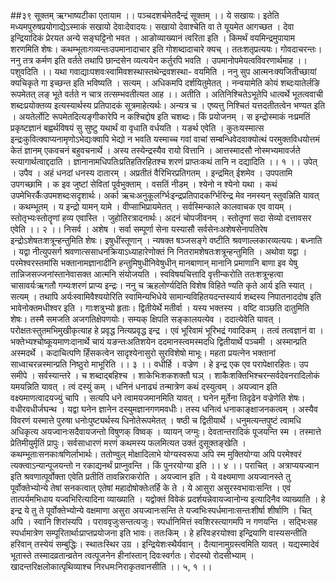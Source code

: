 ##३९ सूक्तम् ऋग्भाष्यटीका
एतायाम ।। पञ्चदशर्चमेतदैन्द्रं सूक्तम् ।। ये सखायः। इतेति मध्यमपुरुषप्रयोगाद्येऽस्माकं सखायो देवाःदेवादयः। सखायो देवाश्चेति वा ते यूयमेत आगच्छत । देवा इन्द्रियादिकं प्रेरयत अन्ये सङ्घट्टिनो भवत । आङोव्याख्यानं त्वरिता इति । किमर्थं वयमिन्द्रमुपायाम शरणमिति शेषः। कथम्भूताःगव्यन्तःउपमानादाचार इति गोशब्दादाचारे क्यच् । ततःशतृप्रत्ययः। गोवदाचरन्तः। ननु तत्र कर्मण इति वर्तते तथापि छान्दसेन व्यत्ययेन कर्तुरपि भवति । उपमानोपमेयत्वविवरणार्थमाह ।। पशुवदिति ।। यथा गवाद्याःपशवःस्वामिवशस्थास्तथेन्द्रवशस्था- वयमिति । ननु सुप आत्मनःक्यजितीच्छायां क्यचिकृते गा इच्छन्त इति भविष्यति । सत्यम् । अधिकमपि दर्शयितुमेतत् । नन्वयामेति कोयं शब्दःयातेर्लङि रूपमेतत् लङ् भूते वर्तते न चात्र तत्सम्भवतीत्यत आह ।। अतीति । अतिनिश्चितेऽभूतेपि धात्वर्थे भूतत्ववाची शब्दःप्रयोक्तव्य इत्यस्यार्थस्य प्रतिपादकं सूत्रमाहेत्यर्थः। अन्यत्र च । एष्यत्तु निश्चितं यत्तदतीतत्वेन भण्यत इति । अयतेर्लोटि रूपमेतदित्यङ्गीकारेपि न कश्चिद्दोष इति चशब्दः। किं प्रयोजनम् । स इन्द्रोस्माकं नःप्रमतिं प्रकृष्टज्ञानं बह्वर्थविषयं सु सुष्टु यथार्थं वा वृधाति वर्धयति । यङर्थ एवेति । कुतःयस्मात्स इन्द्रःकुवित्क्वाप्यनामृणोऽभेद्यःक्वापि भेद्यो न भवति यस्माच्च गवां वाचां सम्बन्धिवेदवाक्योत्थं परमुक्तविधयोत्तमं केतं ज्ञानम् एकवचनं बहुवचनार्थे । अस्य तस्येन्द्रस्यैव रायो वित्तानि । आत्तस्मादसौ नोस्मभ्यमावर्जते स्त्यागार्थत्वाद्ददाति । ज्ञानानामधिपतिःप्रतिहतिरहितश्च शरणं प्राप्तःकथं तानि न दद्यादिति ।। १ ।।
उपेत् । उपैव । अहं धनदां धनस्य दातारम् । अप्रतीतं वैरिभिरप्रतिगतम् । इन्द्रमित् ईशमेव । उपपतामि उपगच्छामि । क इव जुष्टां सेवितां पूर्वभुक्ताम् । वसतिं नीडम् । श्येनो न श्येनो यथा । कथं उपमेभिरर्कैःउपमशब्दःसदृशार्थः। अर्का ऋचःअनुकूलर्ग्भिःइन्द्रप्रतिपादकर्ग्भिरिन्द्र मेव नमस्यन् स्तुवन्निति यावत् । कथम्भूतम् । य इन्द्रो यामन् यामे । वीप्साभिप्रायमेतत् । सर्वस्मिन्काले कालवाचक एव वायम् । स्तोतृभ्यःस्तोतॄणां हव्य एवास्ति । जुहोतिरत्रादनार्थः। अदनं चोपजीवनम् । स्तोतॄणां सदा सेव्यो दत्तावसर एवेति ।। २ ।।
निसर्व । अशेष । सर्वा सम्पूर्णा सेना यस्यासौ सर्वसेनःअशेषसेनापतिरेष इन्द्रोऽशेषतःशत्रून्हन्तुमिति शेषः। इषुधींस्तूणान् । न्यषक्त षञ्जसङ्गे वष्टीति श्रवणाल्लकारव्यत्ययः। बध्नाति । यद्वा नीत्युपसर्ग श्रवणात्ससाधनक्रियाऽध्याहारेणोक्तं नि नितरामशेषतःशत्रून्हन्तुमिति । अथोवा यद्वा । परमेश्वरस्तमांसि भक्तानामज्ञानादीनि हन्तुमिषुधीनिवेषुधीन् मानबाणान् मानानि प्रमाणानि बाणा इव येषु तान्निजसज्जनांस्तानेवासक्त आत्मनि संयोजयति । स्वविषयचित्तादि वृत्तीन्करोति ततःशत्रून्हत्वा चासावर्यःऋगतौ गम्यःशरणं प्राप्य इन्द्रः। ननु च ऋहलोर्ण्यदिति विशेष विहिते ण्यति कृते आर्य इति स्यात् । सत्यम् । तथापि अर्यःस्वामिवैश्ययोरिति स्वामिन्यभिधेये सामान्यविहितयदन्तस्यार्य शब्दस्य निपातनाददोष इति भावेनोक्तमधीश्वर इति । गाःशत्रुभ्यो हृताः। द्वितीयेर्थे मतीर्वा । यस्य भक्तस्य । वष्टि वाञ्छति दातुमिति शेषः। तस्मै समजति अजगतिक्षेपणयोः। सम्यक् क्षिपति सङ्कालयत्येव । ददात्येवेति यावत् । परोक्षतःस्तुतमभिमुखीकृत्याह हे प्रवृद्ध नित्यप्रवृद्ध इन्द्र । एवं भूरिवामं भूरिभद्रं गवादिकम् । तत्वं तत्वज्ञानं वा । भक्तेभ्यश्चोष्कूयमाणःदानार्थे चायं यङन्तःअतिशयेन ददमानस्त्वमस्मदधि द्वितीयार्थे पञ्चमी । अस्मान्प्रति अस्मदर्थे । कदाचित्पणि र्हिंसकत्वेन सादृश्येनासुरो सुरविशेषो माभूः। महता प्रयत्नेन भक्तानां साध्वाचरन्नस्मान्प्रति निष्ठुरो माभूरिति ।। ३ ।।
वधीर्हि । वज्रेण । हे इन्द्र एक एव परापेक्षारहितः। उप समीपे । सर्वस्यान्तरे । च शब्दाद्बहिश्च । शाकेभिःशकशक्तौ घञ् । शाकैःशक्तिभिश्चरन्सर्वदेवनरादिलोकं यमयन्निति यावत् । त्वं दस्युं कम् । धनिनं धनाढ्यं तन्मात्रेण कथं दस्युत्वम् । अयज्वान इति वक्ष्यमाणत्वादयज्युं चापि । सत्यपि धने त्वामयजमानमिति यावत् । घनेन मूर्तेना तिदृढेन वज्रेणेति शेषः। वधीरवधीर्जघन्थ । यद्वा घनेन ज्ञानेन दस्युमज्ञानगणमवधीः। तस्य धनित्वं धनाकाङ्क्षाजनकत्वम् । अस्यैव विवरणं यस्मात्ते पुरुषा धनोःपुष्ट्यर्थस्य धिनोतेरूपमेतत् । षष्ठी च द्वितीयार्थे । धनुमत्यन्तपुष्टं त्वामधि अधिकृत्य अयज्वानःसदैवायजन्तो विषुणक् विष्वक् । व्यायन् जग्मुः। देवतान्तरादिकं पूजयन्ति स्म । तस्मात्ते प्रेतिमीयुर्मृतिं प्रापुः। सर्वसाधारणं मरणं कथमस्य फलमित्यत उक्तं दुसूक्तङ्खेति । कथम्भूताःसनकाःषणिर्लाभार्थः। ततोण्वुल् मोक्षादिलाभे योग्यस्वरूपा अपि स्म मुक्तियोग्या अपि परमेश्वरं त्यक्त्वाऽन्यान्पूजयन्तो न रकाद्यनर्थं प्राप्नुवन्ति । किं पुनरयोग्या इति ।। ४ ।।
पराचित् । अत्राप्ययज्वान इति श्रवणात्पूर्वोक्ता एवेति प्रतीतिं तावन्निराकरोति । अयज्वान इति । ये वक्ष्यमाणा अयज्वानस्ते तु पूर्वोक्तेभ्योन्ये तेषां सनकत्वात् एतेषां महादोषोक्तेःतर्हि के ते । ये आसुरा असुरस्वभावाःसन्ति । एवं तात्पर्यमभिधाय यज्वभिरित्यादिना व्याख्याति । यद्वोक्तं विवेकं प्रदर्शयन्नेवायज्वानोन्य इत्यादिनैव व्याख्याति । हे इन्द्र ये तु ते पूर्वोक्तेभ्योन्ये वक्षमाणा असुरा अयज्वानःसन्ति ते यज्वभिःस्पर्धमानाःसन्तःशीर्षा शीर्षाणि । चित् अपि । स्वानि शिरांस्यपि । पराववृजुःसन्तत्यजुः। स्पर्धानिमित्तं स्वशिरस्त्यागमपि न गणयन्ति । सद्भिःसह स्पर्धामात्रेण सम्पूरितार्थाःप्राप्तप्रयोजना इति भावः। ततःकिम् । हे हरिवःहरयोश्वा इन्द्रियाणि वास्यसन्तीति हरिवान् तस्येयं सम्बुद्धिः। स्थातःस्थिर उग्र । इन्द्रियेशःस्थैर्यवान् । दैत्यानामुग्रस्त्वमिति यावत् । यद्यस्मादेवं भूतास्ते तस्मादव्रतान्व्रतेन त्वत्पूजनेन हीनांस्तान् दिवःस्वर्गतः। रोदस्यो रोदसीभ्याम् । खादन्तरिक्षलोकात्पृथिव्याश्च निरधमःनिराकृतवानसीति ।। ५, १ ।।
